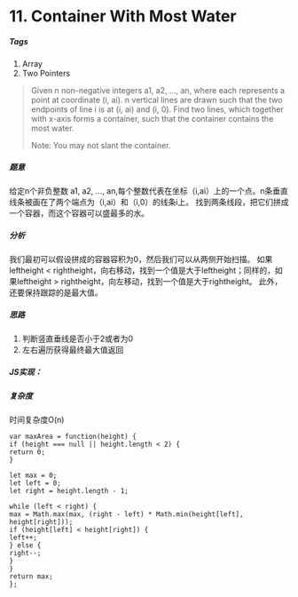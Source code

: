 # 11. Container With Most Water 
##### Tags
1. Array
2. Two Pointers

>Given n non-negative integers a1, a2, ..., an, where each represents a point at coordinate (i, ai). n vertical lines are drawn such that the two endpoints of line i is at (i, ai) and (i, 0). Find two lines, which together with x-axis forms a container, such that the container contains the most water.
>
>Note: You may not slant the container.

##### 题意
给定n个非负整数 a1, a2, ..., an,每个整数代表在坐标（i,ai）上的一个点。n条垂直线条被画在了两个端点为（i,ai）和（i,0）的线条i上。
找到两条线段，把它们拼成一个容器，而这个容器可以盛最多的水。

##### 分析
我们最初可以假设拼成的容器容积为0，然后我们可以从两侧开始扫描。
如果leftheight < rightheight，向右移动，找到一个值是大于leftheight；同样的，如果leftheight > rightheight，向左移动，找到一个值是大于rightheight。
此外，还要保持跟踪的是最大值。

##### 思路
1. 判断竖直垂线是否小于2或者为0
2. 左右遍历获得最终最大值返回


##### JS实现：
##### 复杂度
时间复杂度O(n)

```
var maxArea = function(height) {
if (height === null || height.length < 2) {
return 0;
}

let max = 0;
let left = 0;
let right = height.length - 1;

while (left < right) {
max = Math.max(max, (right - left) * Math.min(height[left], height[right]));
if (height[left] < height[right]) {
left++;
} else {
right--;
}
}
return max;
};
```